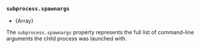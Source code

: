 ### `subprocess.spawnargs`

* {Array}

The `subprocess.spawnargs` property represents the full list of command-line
arguments the child process was launched with.

